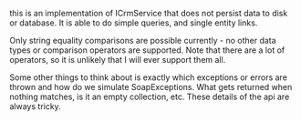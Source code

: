 this is an implementation of ICrmService that does not persist data to disk
or database. It is able to do simple queries, and single entity links.

Only string equality comparisons are possible currently - no other data types
or comparison operators are supported. Note that there are a lot of operators,
so it is unlikely that I will ever support them all.

Some other things to think about is exactly which exceptions or errors are thrown
and how do we simulate SoapExceptions. What gets returned when nothing matches,
is it an empty collection, etc. These details of the api are always tricky.